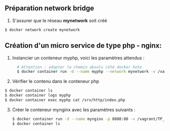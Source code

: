 ## Préparation network bridge

1) S'assurer que le réseau **mynetwork** soit créé

```bash
$ docker network create mynetwork
```

## Création d'un micro service de type php - nginx:

1) Instancier un conteneur myphp, voici les paramètres attendus :

   ```bash
     # Attention : adapter le chemin absolu côté docker hote
     $ docker container run -d --name myphp --network mynetwork -v /vagrant/TP_Appli_microservice/php/:/srv/http/ phpdockerio/php73-fpm
   ```

2) Vérifier le contenu dans le conteneur php
  
  ```bash
  $ docker container ls
  $ docker container logs myphp
  $ docker container exec myphp cat /srv/http/index.php
  ```

3) Créer le conteneur mynginx avec les paramètres suivants :

    ```bash
    $ docker container run -d --name mynginx -p 8080:80 -v /vagrant/TP_Appli_microservice/conf/nginx.conf:/etc/nginx/conf.d/default.conf --network mynetwork nginx:1.20-alpine
    $ docker container ls
    ```